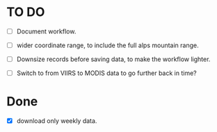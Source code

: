 # TO DO

- [ ] Document workflow.
- [ ] wider coordinate range, to include the full alps mountain range.
- [ ] Downsize records before saving data, to make the workflow lighter.
- [ ] Switch to from VIIRS to MODIS data to go further back in time?



# Done

- [x] download only weekly data.
